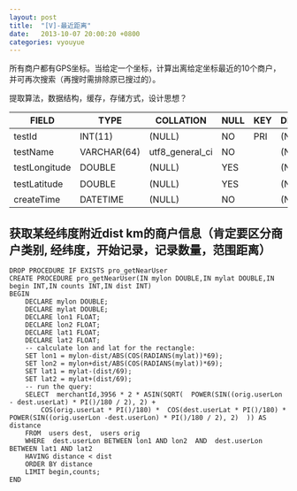 ```yaml
---
layout: post
title:  "[V]-最近距离"
date:   2013-10-07 20:00:20 +0800
categories: vyouyue
---
```

所有商户都有GPS坐标。当给定一个坐标，计算出离给定坐标最近的10个商户，并可再次搜索（再搜时需排除原已搜过的）。

提取算法，数据结构，缓存，存储方式，设计思想？

 
|FIELD          | TYPE          | COLLATION       | NULL   | KEY    | DEFAULT  |Extra           |PRIVILEGES                       |COMMENT |
| --------   	| --------     	|---------------  |------  |------  |-------   |--------------  |-------------------------------  |-------|
|testId         | INT(11)       | (NULL)          | NO     | PRI    | (NULL)   |AUTO_INCREMENT  |SELECT,INSERT,UPDATE,REFERENCES  |编号      |     
|testName       | VARCHAR(64)   | utf8_general_ci | NO     |        | (NULL)   |                |SELECT,INSERT,UPDATE,REFERENCES  |       |
|testLongitude  | DOUBLE        | (NULL)          | YES    |        | (NULL)   |                |SELECT,INSERT,UPDATE,REFERENCES  |经度      |                                
|testLatitude   | DOUBLE        | (NULL)          | YES    |        | (NULL)   |                |SELECT,INSERT,UPDATE,REFERENCES  |纬度      |                                 
|createTime     | DATETIME      | (NULL)          | NO     |        | (NULL)   |                |SELECT,INSERT,UPDATE,REFERENCES  |       |


## 获取某经纬度附近dist km的商户信息（肯定要区分商户类别, 经纬度，开始记录，记录数量，范围距离）
```
DROP PROCEDURE IF EXISTS pro_getNearUser
CREATE PROCEDURE pro_getNearUser(IN mylon DOUBLE,IN mylat DOUBLE,IN begin INT,IN counts INT,IN dist INT)  
BEGIN  
	DECLARE mylon DOUBLE;  
	DECLARE mylat DOUBLE;   
	DECLARE lon1 FLOAT;  
	DECLARE lon2 FLOAT; 
	DECLARE lat1 FLOAT; 
	DECLARE lat2 FLOAT;  
	-- calculate lon and lat for the rectangle:
	SET lon1 = mylon-dist/ABS(COS(RADIANS(mylat))*69);  
	SET lon2 = mylon+dist/ABS(COS(RADIANS(mylat))*69); 
	SET lat1 = mylat-(dist/69);   
	SET lat2 = mylat+(dist/69);
	-- run the query:
	SELECT  merchantId,3956 * 2 * ASIN(SQRT(  POWER(SIN((orig.userLon - dest.userLat) * PI()/180 / 2), 2) +  
		COS(orig.userLat * PI()/180) *  COS(dest.userLat * PI()/180) *  POWER(SIN((orig.userLon -dest.userLon) * PI()/180 / 2), 2)  )) AS distance 
	FROM  users dest,  users orig 
	WHERE  dest.userLon BETWEEN lon1 AND lon2  AND  dest.userLon BETWEEN lat1 AND lat2 
	HAVING distance < dist 
	ORDER BY distance 
	LIMIT begin,counts;  
END
```